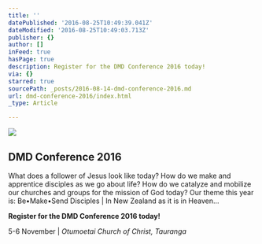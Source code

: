 ```yaml
---
title: ''
datePublished: '2016-08-25T10:49:39.041Z'
dateModified: '2016-08-25T10:49:03.713Z'
publisher: {}
author: []
inFeed: true
hasPage: true
description: Register for the DMD Conference 2016 today!
via: {}
starred: true
sourcePath: _posts/2016-08-14-dmd-conference-2016.md
url: dmd-conference-2016/index.html
_type: Article

---
```

![](https://the-grid-user-content.s3-us-west-2.amazonaws.com/2355ce3b-c4ee-40ae-b847-b539a4a61395.png)

<article style=""><h1>DMD Conference 2016</h1><p>What does a follower of Jesus look like today? How do we make and apprentice disciples as we go about life? How do we catalyze and mobilize our churches and groups for the mission of God today? Our theme this year is: Be•Make•Send Disciples | In New Zealand as it is in Heaven...</p></article>

**Register for the DMD Conference 2016 today!**

5-6 November | _Otumoetai Church of Christ, Tauranga_